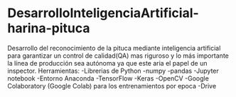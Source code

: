 # DesarrolloInteligenciaArtificial-harina-pituca
Desarrollo del reconocimiento de la pituca mediante inteligencia artificial para garantizar un control de calidad(QA) mas riguroso y lo más importante la línea de producción sea autónoma ya que este aria el papel de un inspector. 
Herramientas:
-Librerias de Python 
-numpy
-pandas
-Jupyter notebook
-Entorno Anaconda
-TensorFlow
-Keras
-OpenCV
-Google Colaboratory (Google Colab) para los entrenamientos por epoca
-Drive 

